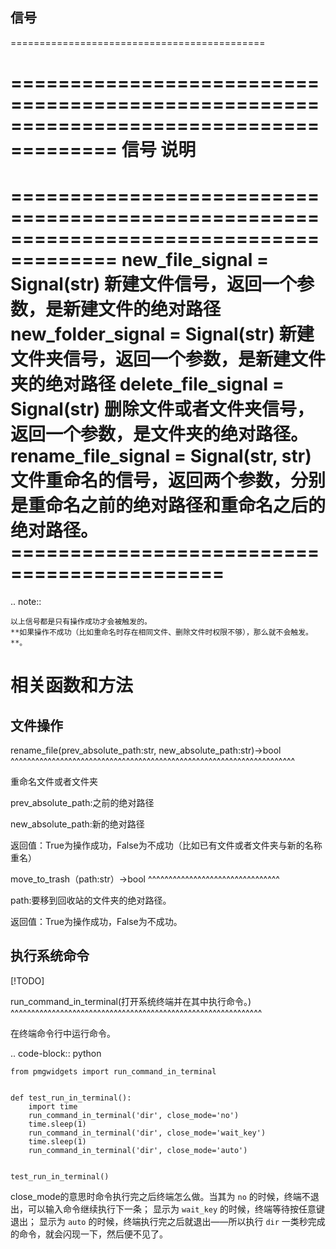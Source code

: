 信号
----------

============================================

======================================================================================= 信号 说明
============================================
======================================================================================= new_file_signal = Signal(str)
新建文件信号，返回一个参数，是新建文件的绝对路径 new_folder_signal = Signal(str)             新建文件夹信号，返回一个参数，是新建文件夹的绝对路径 delete_file_signal =
Signal(str)            删除文件或者文件夹信号，返回一个参数，是文件夹的绝对路径。 rename_file_signal = Signal(str, str)
文件重命名的信号，返回两个参数，分别是重命名之前的绝对路径和重命名之后的绝对路径。 ============================================
=======================================================================================

.. note::

    以上信号都是只有操作成功才会被触发的。
    **如果操作不成功（比如重命名时存在相同文件、删除文件时权限不够），那么就不会触发。**。


相关函数和方法
==============

文件操作
------------

rename_file(prev_absolute_path:str, new_absolute_path:str)->bool
^^^^^^^^^^^^^^^^^^^^^^^^^^^^^^^^^^^^^^^^^^^^^^^^^^^^^^^^^^^^^^^^^^^^^

重命名文件或者文件夹

prev_absolute_path:之前的绝对路径

new_absolute_path:新的绝对路径

返回值：True为操作成功，False为不成功（比如已有文件或者文件夹与新的名称重名）

move_to_trash（path:str）->bool ^^^^^^^^^^^^^^^^^^^^^^^^^^^^^^^^

path:要移到回收站的文件夹的绝对路径。

返回值：True为操作成功，False为不成功。

执行系统命令
-----------------

[!TODO]

run_command_in_terminal(打开系统终端并在其中执行命令。)
^^^^^^^^^^^^^^^^^^^^^^^^^^^^^^^^^^^^^^^^^^^^^^^^^^^^^^^^^^^^^

在终端命令行中运行命令。

.. code-block:: python

    from pmgwidgets import run_command_in_terminal


    def test_run_in_terminal():
        import time
        run_command_in_terminal('dir', close_mode='no')
        time.sleep(1)
        run_command_in_terminal('dir', close_mode='wait_key')
        time.sleep(1)
        run_command_in_terminal('dir', close_mode='auto')


    test_run_in_terminal()

close_mode的意思时命令执行完之后终端怎么做。当其为 ``no`` 的时候，终端不退出，可以输入命令继续执行下一条； 显示为 ``wait_key`` 的时候，终端等待按任意键退出； 显示为 ``auto``
的时候，终端执行完之后就退出——所以执行 ``dir`` 一类秒完成的命令，就会闪现一下，然后便不见了。



```

```